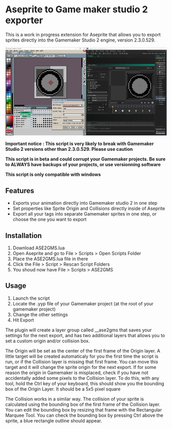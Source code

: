 # Aseprite to Game maker studio 2 exporter

This is a work in progress extension for Aseprite that allows you to export sprites directly into the Gamemaker Studio 2 engine, version 2.3.0.529. 

![](doc/Screenshot01.png?raw=true "ASE2GMS")

**Important notice : This script is very likely to break with Gamemaker Studio 2 versions other than 2.3.0.529. Please use caution**

**This script is in beta and could corrupt your Gamemaker projects. Be sure to ALWAYS have backups of your projects, or use versionning software**

**This script is only compatible with windows**

## Features
* Exports your animation directly into Gamemaker studio 2 in one step
* Set properties like Sprite Origin and Collisions directly inside of Aseprite
* Export all your tags into separate Gamemaker sprites in one step, or choose the one you want to export

## Installation
1. Download ASE2GMS.lua
2. Open Aseprite and go to File > Scripts > Open Scripts Folder
3. Place the ASE2GMS.lua file in there
4. Click the File > Script > Rescan Script Folders
5. You shoud now have File > Scripts > ASE2GMS

## Usage
1. Launch the script
2. Locate the .yyp file of your Gamemaker project (at the root of your gamemaker project)
3. Change the other settings
4. Hit Export

The plugin will create a layer group called __ase2gms that saves your settings for the next export, and has two additional layers that allows you to set a custom origin and/or collision box.

The Origin will be set as the center of the first frame of the Origin layer. A little target will be created automaticaly for you the first time the script is run, or if the Collision layer is missing that first frame. You can move this target and it will change the sprite origin for the next export. If for some reason the origin in Gamemaker is misplaced, check if you have not accidentally added some pixels to the Collision layer. To do this, with any tool, hold the Ctrl key of your keyboard, this should show you the bounding box of the Origin Layer. It should be a 5x5 pixel square

The Collision works in a similar way. The collision of your sprite is calculated using the bounding box of the first frame of the Collision layer. You can edit the bounding box by resizing that frame with the Rectangular Marquee Tool. You can check the bounding box by pressing Ctrl above the sprite, a blue rectangle outline should appear.

